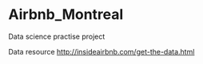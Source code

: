 # Airbnb_Montreal
Data science practise  project 

Data resource
http://insideairbnb.com/get-the-data.html

